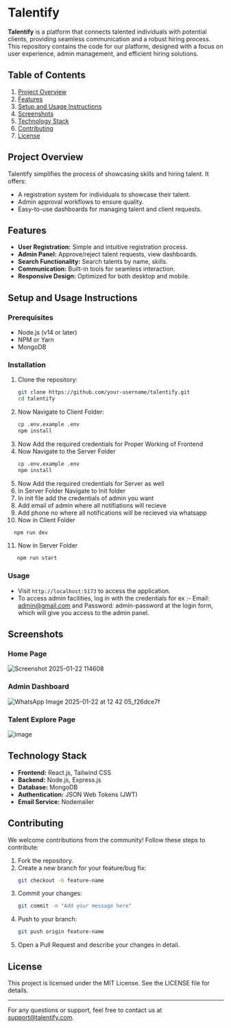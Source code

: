 # Talentify

**Talentify** is a platform that connects talented individuals with potential clients, providing seamless communication and a robust hiring process. This repository contains the code for our platform, designed with a focus on user experience, admin management, and efficient hiring solutions.

## Table of Contents

1. [Project Overview](#project-overview)
2. [Features](#features)
3. [Setup and Usage Instructions](#setup-and-usage-instructions)
4. [Screenshots](#screenshots)
5. [Technology Stack](#technology-stack)
6. [Contributing](#contributing)
7. [License](#license)

## Project Overview

Talentify simplifies the process of showcasing skills and hiring talent. 
It offers:
- A registration system for individuals to showcase their talent.
- Admin approval workflows to ensure quality.
- Easy-to-use dashboards for managing talent and client requests.

## Features

- **User Registration:** Simple and intuitive registration process.
- **Admin Panel:** Approve/reject talent requests, view dashboards.
- **Search Functionality:** Search talents by name, skills.
- **Communication:** Built-in tools for seamless interaction.
- **Responsive Design:** Optimized for both desktop and mobile.

## Setup and Usage Instructions

### Prerequisites

- Node.js (v14 or later)
- NPM or Yarn
- MongoDB

### Installation

1. Clone the repository:
   ```bash
   git clone https://github.com/your-username/talentify.git
   cd talentify
   ```
2. Now Navigate to Client Folder:
   ```bash
   cp .env.example .env
   npm install
   ```
3. Now Add the required credentials for Proper Working of Frontend
4. Now Navigate to the Server Folder
    ```bash
   cp .env.example .env
   npm install
   ```
5. Now Add the required credentials for Server as well
6. In Server Folder Navigate to Init folder
7. In init file add the credentials of admin you want
8. Add email of admin where all notifiations will recieve
9. Add phone no where all notifications will be recieved via whatsapp
10. Now in Client Folder
 ```bash
   npm run dev
   ```
11. Now in Server Folder
```bash
   npm run start
   ```
### Usage

- Visit `http://localhost:5173` to access the application.
- To access admin facilities, log in with the credentials for ex :- Email: admin@gmail.com and Password: admin-password at the login form, which will give you access to the admin panel.

## Screenshots

### Home Page
![Screenshot 2025-01-22 114608](https://github.com/user-attachments/assets/68063040-9772-4054-b182-5d1685a7e7b8)


### Admin Dashboard
![WhatsApp Image 2025-01-22 at 12 42 05_f26dce7f](https://github.com/user-attachments/assets/8495249c-2b99-4e22-9579-1fa9c0504137)

### Talent Explore Page
![image](https://github.com/user-attachments/assets/007bf28d-7937-438b-b139-eef8408aef85)


## Technology Stack

- **Frontend:** React.js, Tailwind CSS
- **Backend:** Node.js, Express.js
- **Database:** MongoDB
- **Authentication:** JSON Web Tokens (JWT)
- **Email Service:** Nodemailer

## Contributing

We welcome contributions from the community! Follow these steps to contribute:

1. Fork the repository.
2. Create a new branch for your feature/bug fix:
   ```bash
   git checkout -b feature-name
   ```
3. Commit your changes:
   ```bash
   git commit -m "Add your message here"
   ```
4. Push to your branch:
   ```bash
   git push origin feature-name
   ```
5. Open a Pull Request and describe your changes in detail.

## License

This project is licensed under the MIT License. See the LICENSE file for details.

---

For any questions or support, feel free to contact us at [support@talentify.com](mailto:support@talentify.com).
